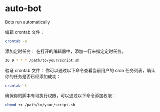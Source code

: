 # auto-bot
Bots run automatically

编辑 crontab 文件：
```bash
crontab -e
```

添加定时任务： 在打开的编辑器中，添加一行来指定定时任务。
```bash
30 9 * * * /path/to/your/script.sh
```

验证 crontab 文件： 你可以通过以下命令查看当前用户的 cron 任务列表，确认你的任务是否已经添加成功：
```bash
crontab -l
```

确保你的脚本有可执行权限，可以通过以下命令添加权限：

```bash
chmod +x /path/to/your/script.sh
```
